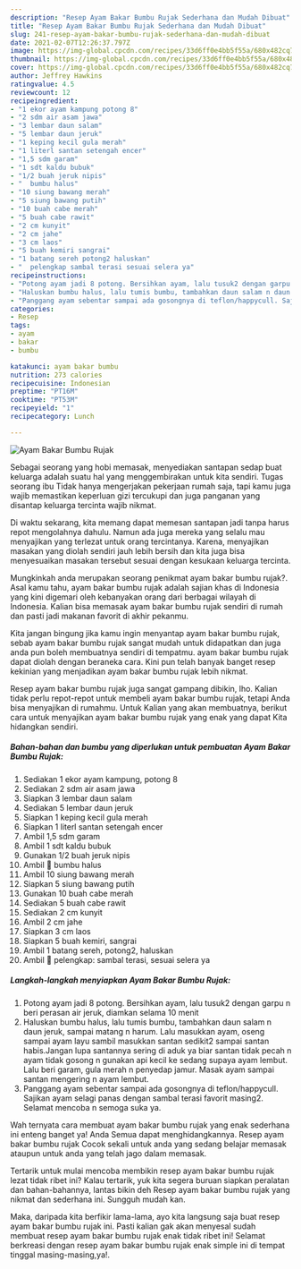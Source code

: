 ```yaml
---
description: "Resep Ayam Bakar Bumbu Rujak Sederhana dan Mudah Dibuat"
title: "Resep Ayam Bakar Bumbu Rujak Sederhana dan Mudah Dibuat"
slug: 241-resep-ayam-bakar-bumbu-rujak-sederhana-dan-mudah-dibuat
date: 2021-02-07T12:26:37.797Z
image: https://img-global.cpcdn.com/recipes/33d6ff0e4bb5f55a/680x482cq70/ayam-bakar-bumbu-rujak-foto-resep-utama.jpg
thumbnail: https://img-global.cpcdn.com/recipes/33d6ff0e4bb5f55a/680x482cq70/ayam-bakar-bumbu-rujak-foto-resep-utama.jpg
cover: https://img-global.cpcdn.com/recipes/33d6ff0e4bb5f55a/680x482cq70/ayam-bakar-bumbu-rujak-foto-resep-utama.jpg
author: Jeffrey Hawkins
ratingvalue: 4.5
reviewcount: 12
recipeingredient:
- "1 ekor ayam kampung potong 8"
- "2 sdm air asam jawa"
- "3 lembar daun salam"
- "5 lembar daun jeruk"
- "1 keping kecil gula merah"
- "1 literl santan setengah encer"
- "1,5 sdm garam"
- "1 sdt kaldu bubuk"
- "1/2 buah jeruk nipis"
- "  bumbu halus"
- "10 siung bawang merah"
- "5 siung bawang putih"
- "10 buah cabe merah"
- "5 buah cabe rawit"
- "2 cm kunyit"
- "2 cm jahe"
- "3 cm laos"
- "5 buah kemiri sangrai"
- "1 batang sereh potong2 haluskan"
- "  pelengkap sambal terasi sesuai selera ya"
recipeinstructions:
- "Potong ayam jadi 8 potong. Bersihkan ayam, lalu tusuk2 dengan garpu n beri perasan air jeruk, diamkan selama 10 menit"
- "Haluskan bumbu halus, lalu tumis bumbu, tambahkan daun salam n daun jeruk, sampai matang n harum. Lalu masukkan ayam, oseng sampai ayam layu sambil masukkan santan sedikit2 sampai santan habis.Jangan lupa santannya sering di aduk ya biar santan tidak pecah n ayam tidak gosong n gunakan api kecil ke sedang supaya ayam lembut. Lalu beri garam, gula merah n penyedap jamur. Masak ayam sampai santan mengering n ayam lembut."
- "Panggang ayam sebentar sampai ada gosongnya di teflon/happycull. Sajikan ayam selagi panas dengan sambal terasi favorit masing2. Selamat mencoba n semoga suka ya."
categories:
- Resep
tags:
- ayam
- bakar
- bumbu

katakunci: ayam bakar bumbu 
nutrition: 273 calories
recipecuisine: Indonesian
preptime: "PT16M"
cooktime: "PT53M"
recipeyield: "1"
recipecategory: Lunch

---
```



![Ayam Bakar Bumbu Rujak](https://img-global.cpcdn.com/recipes/33d6ff0e4bb5f55a/680x482cq70/ayam-bakar-bumbu-rujak-foto-resep-utama.jpg)

Sebagai seorang yang hobi memasak, menyediakan santapan sedap buat keluarga adalah suatu hal yang menggembirakan untuk kita sendiri. Tugas seorang ibu Tidak hanya mengerjakan pekerjaan rumah saja, tapi kamu juga wajib memastikan keperluan gizi tercukupi dan juga panganan yang disantap keluarga tercinta wajib nikmat.

Di waktu  sekarang, kita memang dapat memesan santapan jadi tanpa harus repot mengolahnya dahulu. Namun ada juga mereka yang selalu mau menyajikan yang terlezat untuk orang tercintanya. Karena, menyajikan masakan yang diolah sendiri jauh lebih bersih dan kita juga bisa menyesuaikan masakan tersebut sesuai dengan kesukaan keluarga tercinta. 



Mungkinkah anda merupakan seorang penikmat ayam bakar bumbu rujak?. Asal kamu tahu, ayam bakar bumbu rujak adalah sajian khas di Indonesia yang kini digemari oleh kebanyakan orang dari berbagai wilayah di Indonesia. Kalian bisa memasak ayam bakar bumbu rujak sendiri di rumah dan pasti jadi makanan favorit di akhir pekanmu.

Kita jangan bingung jika kamu ingin menyantap ayam bakar bumbu rujak, sebab ayam bakar bumbu rujak sangat mudah untuk didapatkan dan juga anda pun boleh membuatnya sendiri di tempatmu. ayam bakar bumbu rujak dapat diolah dengan beraneka cara. Kini pun telah banyak banget resep kekinian yang menjadikan ayam bakar bumbu rujak lebih nikmat.

Resep ayam bakar bumbu rujak juga sangat gampang dibikin, lho. Kalian tidak perlu repot-repot untuk membeli ayam bakar bumbu rujak, tetapi Anda bisa menyajikan di rumahmu. Untuk Kalian yang akan membuatnya, berikut cara untuk menyajikan ayam bakar bumbu rujak yang enak yang dapat Kita hidangkan sendiri.

<!--inarticleads1-->

##### Bahan-bahan dan bumbu yang diperlukan untuk pembuatan Ayam Bakar Bumbu Rujak:

1. Sediakan 1 ekor ayam kampung, potong 8
1. Sediakan 2 sdm air asam jawa
1. Siapkan 3 lembar daun salam
1. Sediakan 5 lembar daun jeruk
1. Siapkan 1 keping kecil gula merah
1. Siapkan 1 literl santan setengah encer
1. Ambil 1,5 sdm garam
1. Ambil 1 sdt kaldu bubuk
1. Gunakan 1/2 buah jeruk nipis
1. Ambil  🧡 bumbu halus
1. Ambil 10 siung bawang merah
1. Siapkan 5 siung bawang putih
1. Gunakan 10 buah cabe merah
1. Sediakan 5 buah cabe rawit
1. Sediakan 2 cm kunyit
1. Ambil 2 cm jahe
1. Siapkan 3 cm laos
1. Siapkan 5 buah kemiri, sangrai
1. Ambil 1 batang sereh, potong2, haluskan
1. Ambil  🧡 pelengkap: sambal terasi, sesuai selera ya




<!--inarticleads2-->

##### Langkah-langkah menyiapkan Ayam Bakar Bumbu Rujak:

1. Potong ayam jadi 8 potong. Bersihkan ayam, lalu tusuk2 dengan garpu n beri perasan air jeruk, diamkan selama 10 menit
1. Haluskan bumbu halus, lalu tumis bumbu, tambahkan daun salam n daun jeruk, sampai matang n harum. Lalu masukkan ayam, oseng sampai ayam layu sambil masukkan santan sedikit2 sampai santan habis.Jangan lupa santannya sering di aduk ya biar santan tidak pecah n ayam tidak gosong n gunakan api kecil ke sedang supaya ayam lembut. Lalu beri garam, gula merah n penyedap jamur. Masak ayam sampai santan mengering n ayam lembut.
1. Panggang ayam sebentar sampai ada gosongnya di teflon/happycull. Sajikan ayam selagi panas dengan sambal terasi favorit masing2. Selamat mencoba n semoga suka ya.




Wah ternyata cara membuat ayam bakar bumbu rujak yang enak sederhana ini enteng banget ya! Anda Semua dapat menghidangkannya. Resep ayam bakar bumbu rujak Cocok sekali untuk anda yang sedang belajar memasak ataupun untuk anda yang telah jago dalam memasak.

Tertarik untuk mulai mencoba membikin resep ayam bakar bumbu rujak lezat tidak ribet ini? Kalau tertarik, yuk kita segera buruan siapkan peralatan dan bahan-bahannya, lantas bikin deh Resep ayam bakar bumbu rujak yang nikmat dan sederhana ini. Sungguh mudah kan. 

Maka, daripada kita berfikir lama-lama, ayo kita langsung saja buat resep ayam bakar bumbu rujak ini. Pasti kalian gak akan menyesal sudah membuat resep ayam bakar bumbu rujak enak tidak ribet ini! Selamat berkreasi dengan resep ayam bakar bumbu rujak enak simple ini di tempat tinggal masing-masing,ya!.

